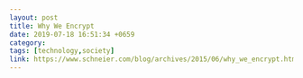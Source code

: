 ```yaml
---
layout: post
title: Why We Encrypt
date: 2019-07-18 16:51:34 +0659
category: 
tags: [technology,society]
link: https://www.schneier.com/blog/archives/2015/06/why_we_encrypt.html
---
```



